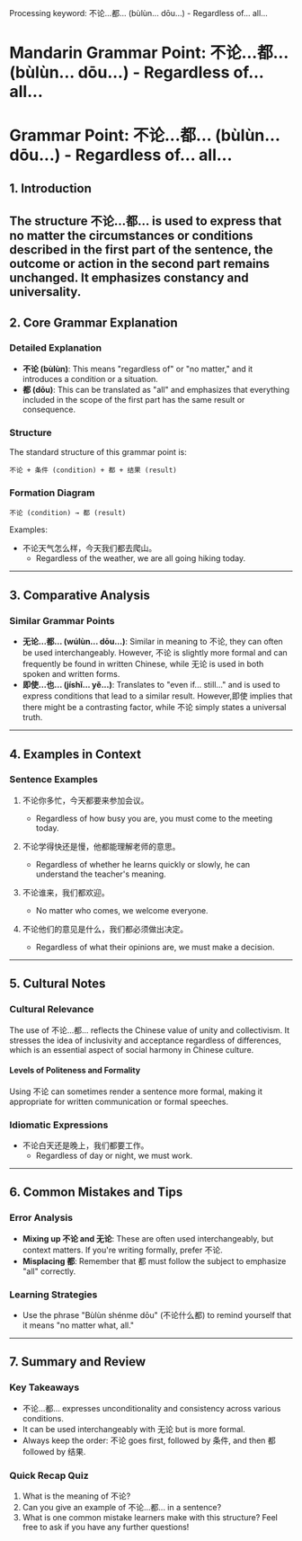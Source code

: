 Processing keyword: 不论...都... (bùlùn... dōu...) - Regardless of... all...
# Mandarin Grammar Point: 不论...都... (bùlùn... dōu...) - Regardless of... all...
# Grammar Point: 不论...都... (bùlùn... dōu...) - Regardless of... all...
## 1. Introduction
The structure 不论...都... is used to express that no matter the circumstances or conditions described in the first part of the sentence, the outcome or action in the second part remains unchanged. It emphasizes constancy and universality.
---
## 2. Core Grammar Explanation
### Detailed Explanation
- **不论 (bùlùn)**: This means "regardless of" or "no matter," and it introduces a condition or a situation.
- **都 (dōu)**: This can be translated as "all" and emphasizes that everything included in the scope of the first part has the same result or consequence.
### Structure
The standard structure of this grammar point is:
```
不论 + 条件 (condition) + 都 + 结果 (result)
```
### Formation Diagram
```
不论 (condition) → 都 (result)
```
Examples:
- 不论天气怎么样，今天我们都去爬山。
  - Regardless of the weather, we are all going hiking today.
  
---
## 3. Comparative Analysis
### Similar Grammar Points
- **无论...都... (wúlùn... dōu...)**: Similar in meaning to 不论, they can often be used interchangeably. However, 不论 is slightly more formal and can frequently be found in written Chinese, while 无论 is used in both spoken and written forms.
- **即使...也... (jíshǐ... yě...)**: Translates to "even if... still..." and is used to express conditions that lead to a similar result. However,即使 implies that there might be a contrasting factor, while 不论 simply states a universal truth.
---
## 4. Examples in Context
### Sentence Examples
1. 不论你多忙，今天都要来参加会议。
   - Regardless of how busy you are, you must come to the meeting today.
   
2. 不论学得快还是慢，他都能理解老师的意思。
   - Regardless of whether he learns quickly or slowly, he can understand the teacher's meaning.
3. 不论谁来，我们都欢迎。
   - No matter who comes, we welcome everyone.
4. 不论他们的意见是什么，我们都必须做出决定。
   - Regardless of what their opinions are, we must make a decision.
---
## 5. Cultural Notes
### Cultural Relevance
The use of 不论...都... reflects the Chinese value of unity and collectivism. It stresses the idea of inclusivity and acceptance regardless of differences, which is an essential aspect of social harmony in Chinese culture.
#### Levels of Politeness and Formality
Using 不论 can sometimes render a sentence more formal, making it appropriate for written communication or formal speeches.
### Idiomatic Expressions
- 不论白天还是晚上，我们都要工作。
  - Regardless of day or night, we must work.
---
## 6. Common Mistakes and Tips
### Error Analysis
- **Mixing up 不论 and 无论**: These are often used interchangeably, but context matters. If you're writing formally, prefer 不论.
- **Misplacing 都**: Remember that 都 must follow the subject to emphasize "all" correctly.
### Learning Strategies
- Use the phrase "Bùlùn shénme dōu" (不论什么都) to remind yourself that it means "no matter what, all."
---
## 7. Summary and Review
### Key Takeaways
- 不论...都... expresses unconditionality and consistency across various conditions.
- It can be used interchangeably with 无论 but is more formal.
- Always keep the order: 不论 goes first, followed by 条件, and then 都 followed by 结果.
### Quick Recap Quiz
1. What is the meaning of 不论?
2. Can you give an example of 不论...都... in a sentence?
3. What is one common mistake learners make with this structure? 
Feel free to ask if you have any further questions!
